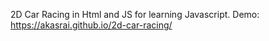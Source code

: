 2D Car Racing in Html and JS for learning Javascript.
Demo: https://akasrai.github.io/2d-car-racing/
